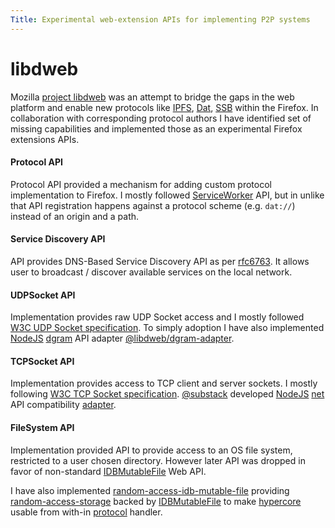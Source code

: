 ```yaml
---
Title: Experimental web-extension APIs for implementing P2P systems
---
```


# libdweb

Mozilla [project libdweb][libdweb] was an attempt to bridge the gaps in the web platform and enable new protocols like [IPFS][], [Dat][], [SSB][] within the Firefox. In collaboration with corresponding protocol authors I have identified set of missing  capabilities and implemented those as an experimental Firefox extensions APIs.

#### Protocol API

Protocol API provided a mechanism for adding custom protocol implementation to Firefox. I mostly followed [ServiceWorker][] API, but in unlike that API registration happens against a protocol scheme (e.g. `dat://`) instead of an origin and a path.

#### Service Discovery API

API provides DNS-Based Service Discovery API as per [rfc6763][]. It allows user to broadcast / discover available services on the local network.

#### UDPSocket API

Implementation provides raw UDP Socket access and I mostly followed [W3C UDP Socket specification][w3c-sockets]. To simply adoption I have also implemented [NodeJS][]  [dgram][] API adapter [@libdweb/dgram-adapter][dgram-adapter].

#### TCPSocket API

Implementation provides access to TCP client and server sockets. I mostly following [W3C TCP Socket specification][w3c-sockets]. [@substack][] developed [NodeJS][] [net][] API compatibility [adapter][net-adapter].

#### FileSystem API

Implementation provided API to provide access to an OS file system, restricted to a user chosen directory. However later API was dropped in favor of non-standard [IDBMutableFile][] Web API.

I have also implemented [random-access-idb-mutable-file][] providing [random-access-storage][] backed by [IDBMutableFile][] to make [hypercore][] usable from with-in [protocol](#Protocol_API) handler.





[libdweb]:https://github.com/mozilla/libdweb
[IPFS]:https://ipfs.io/ "A peer-to-peer hypermedia protocol"
[Dat]:https://dat.foundation/ "Protocol for sharing data between computers"
[SSB]:https://scuttlebutt.nz/ "Decentralized secure gossip platform"
[rfc6763]:https://tools.ietf.org/html/rfc6763
[dgram-adapter]:https://github.com/libdweb/dgram-adapter
[Response]:https://developer.mozilla.org/en-US/docs/Web/API/Response
[ServiceWorker]:https://developer.mozilla.org/en-US/docs/Web/API/Service_Worker_API
[w3c-sockets]:https://www.w3.org/TR/tcp-udp-sockets/
[dgram]:https://nodejs.org/api/dgram.html
[net-adapter]:https://gist.github.com/substack/7d694274e2f11f6925299b01b31b2efa
[@substack]:https://substack.net/
[IDBMutableFile]:https://developer.mozilla.org/en-US/docs/Web/API/IDBMutableFile
[random-access-storage]:https://github.com/random-access-storage
[random-access-idb-mutable-file]:https://github.com/random-access-storage/random-access-idb-mutable-file
[hypercore]:https://github.com/mafintosh/hypercore
[NodeJS]:https://nodejs.org/
[net]:https://nodejs.org/api/net.html

